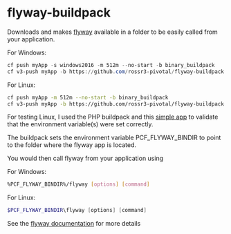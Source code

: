 # flyway-buildpack

Downloads and makes [flyway](https://flywaydb.org/) available in a folder to be easily called from your application. 

For Windows:

```powershell
cf push myApp -s windows2016 -m 512m --no-start -b binary_buildpack
cf v3-push myApp -b https://github.com/rossr3-pivotal/flyway-buildpack.git -b hwc_buildpack
```

For Linux:

```bash
cf push myApp -m 512m --no-start -b binary_buildpack 
cf v3-push myApp -b https://github.com/rossr3-pivotal/flyway-buildpack.git -b "your last buildpack"
```

For testing Linux, I used the PHP buildpack and this [simple app](https://github.com/rossr3-pivotal/php-show-env-vars) to validate that the environment variable(s) were set correctly. 

The buildpack sets the environment variable PCF_FLYWAY_BINDIR to point to the folder where the flyway app is located.

You would then call flyway from your application using 

For Windows: 

```bash
%PCF_FLYWAY_BINDIR%/flyway [options] [command]
```

For Linux:

```powershell
$PCF_FLYWAY_BINDIR\flyway [options] [command]
```

See the [flyway documentation](https://flywaydb.org/documentation/) for more details 


